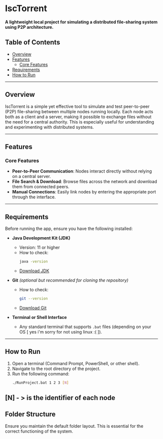 # IscTorrent

**A lightweight local project for simulating a distributed file-sharing system using P2P architecture.**

##  Table of Contents
- [Overview](#overview)
- [Features](#features)
  - [Core Features](#core-features)
- [Requirements](#requirements)
- [How to Run](#how-to-run)

---

##  Overview
IscTorrent is a simple yet effective tool to simulate and test peer-to-peer (P2P) file-sharing between multiple nodes running locally. Each node acts both as a client and a server, making it possible to exchange files without the need for a central authority. This is especially useful for understanding and experimenting with distributed systems.

---

##  Features

### Core Features
- **Peer-to-Peer Communication**: Nodes interact directly without relying on a central server.
- **File Search & Download**: Browse files across the network and download them from connected peers.
- **Manual Connections**: Easily link nodes by entering the appropriate port through the interface.

---

## Requirements

Before running the app, ensure you have the following installed:

- **Java Development Kit (JDK)**  
  - Version: 11 or higher  
  - How to check:  
    ```bash
    java -version
    ```
  - [Download JDK](https://openjdk.org/install/)

- **Git** *(optional but recommended for cloning the repository)*  
  - How to check:  
    ```bash
    git --version
    ```
  - [Download Git](https://git-scm.com/downloads)

- **Terminal or Shell Interface**  
  - Any standard terminal that supports `.bat` files (depending on your OS [ yes i'm sorry for not using linux :( ]).

---

## How to Run

1. Open a terminal (Command Prompt, PowerShell, or other shell).
2. Navigate to the root directory of the project.
3. Run the following command:
   ```bash
   ./RunProject.bat 1 2 3 [N]
[N] - > is the identifier of each node
---

## Folder Structure

Ensure you maintain the default folder layout. This is essential for the correct functioning of the system.
